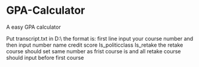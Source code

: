 # GPA-Calculator
A easy GPA calculator

Put transcript.txt in D:\\
the format is:
first line input your course number
and then input
number name credit score Is_politicclass Is_retake
the retake course should set same number as frist course is
and all retake course should input before first course
